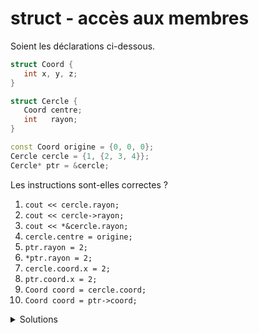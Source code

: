 # struct - accès aux membres
Soient les déclarations ci-dessous.

~~~cpp
struct Coord {
   int x, y, z;
}

struct Cercle {
   Coord centre;
   int   rayon;
}

const Coord origine = {0, 0, 0};
Cercle cercle = {1, {2, 3, 4}};
Cercle* ptr = &cercle;
~~~

Les instructions sont-elles correctes ?

1. `cout << cercle.rayon;`
2. `cout << cercle->rayon;`
3. `cout << *&cercle.rayon;`
4. `cercle.centre = origine;`
5. `ptr.rayon = 2;`
6. `*ptr.rayon = 2;`
7. `cercle.coord.x = 2;`
8. `ptr.coord.x = 2;`
9. `Coord coord = cercle.coord;`
10. `Coord coord = ptr->coord;`

<details>
<summary>Solutions</summary>

| no | Réponse   | Commentaire                                                                                                         |
|--- |---        |---                                                                                                                  |
| 1  | correct   | affiche le rayon => 1                                                                                               |
| 2  | faux      | remplacer le `.` par  l'opérateur `->`                                                                              |
| 3  | faux      | selon la priorité des opérateurs, `*` est fait avant le `&`                                                         |
| 4  | correct   | le membre `centre` est affectée par les valeurs de `origine`                                                        |
| 5  | faux      | `ptr` n'a pas de membre, il faut d'abord le déréférencer</br>`(*ptr).rayon = 2;` ou `ptr->rayon = 2;`               |
| 6  | faux      | l'opérateur `*` est trop prioritaire</br>`(*ptr).rayon = 2;` ou `ptr->rayon = 2;`                                   |
| 7  | correct   | `cercle.cord` pour descendre dans `Coord` puis `.x` pour accéder au membre `x`.                                     |
| 8  | faux      | il faut déréférencer le `ptr`puis descendre dans la structure</br>`(*ptr).coord.x` ou `ptr->coord.x;`               |
| 9  | correct   | `cercle.coord` est utilisée pour initialiser `coord`                                                                |
| 10 | correct   | `cercle.coord` pointée par `ptr` est utilisée pour initialiser `coord`                                               |

</details>
